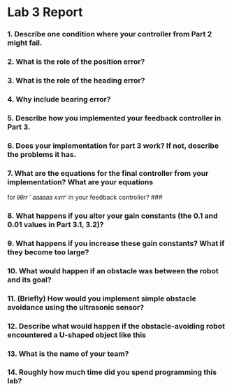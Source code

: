 # Lab 3 Report #

### 1. Describe one condition where your controller from Part 2 might fail. ###
### 2. What is the role of the position error? ###
### 3. What is the role of the heading error? ###
### 4. Why include bearing error? ###
### 5. Describe how you implemented your feedback controller in Part 3. ###
### 6. Does your implementation for part 3 work? If not, describe the problems it has. ###
### 7. What are the equations for the final controller from your implementation? What are your equations
for 𝜃𝜃𝑟𝑟 ′ 𝑎𝑎𝑎𝑎𝑎𝑎 𝑥𝑥𝑟𝑟′ in your feedback controller? ###
### 8. What happens if you alter your gain constants (the 0.1 and 0.01 values in Part 3.1, 3.2)? ###
### 9. What happens if you increase these gain constants? What if they become too large? ###
### 10. What would happen if an obstacle was between the robot and its goal? ###
### 11. (Briefly) How would you implement simple obstacle avoidance using the ultrasonic sensor? ###
### 12. Describe what would happen if the obstacle-avoiding robot encountered a U-shaped object like this ###
### 13. What is the name of your team? ###
### 14. Roughly how much time did you spend programming this lab? ###
